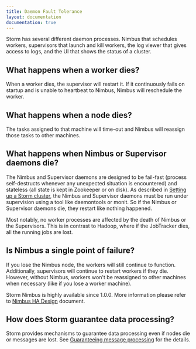 ```yaml
---
title: Daemon Fault Tolerance
layout: documentation
documentation: true
---
```

Storm has several different daemon processes.  Nimbus that schedules workers, supervisors that launch and kill workers, the log viewer that gives access to logs, and the UI that shows the status of a cluster.

## What happens when a worker dies?

When a worker dies, the supervisor will restart it. If it continuously fails on startup and is unable to heartbeat to Nimbus, Nimbus will reschedule the worker.

## What happens when a node dies?

The tasks assigned to that machine will time-out and Nimbus will reassign those tasks to other machines.

## What happens when Nimbus or Supervisor daemons die?

The Nimbus and Supervisor daemons are designed to be fail-fast (process self-destructs whenever any unexpected situation is encountered) and stateless (all state is kept in Zookeeper or on disk). As described in [Setting up a Storm cluster](Setting-up-a-Storm-cluster.md), the Nimbus and Supervisor daemons must be run under supervision using a tool like daemontools or monit. So if the Nimbus or Supervisor daemons die, they restart like nothing happened.

Most notably, no worker processes are affected by the death of Nimbus or the Supervisors. This is in contrast to Hadoop, where if the JobTracker dies, all the running jobs are lost. 

## Is Nimbus a single point of failure?

If you lose the Nimbus node, the workers will still continue to function. Additionally, supervisors will continue to restart workers if they die. However, without Nimbus, workers won't be reassigned to other machines when necessary (like if you lose a worker machine). 

Storm Nimbus is highly available since 1.0.0. More information please refer to [Nimbus HA Design](nimbus-ha-design.md) document.

## How does Storm guarantee data processing?

Storm provides mechanisms to guarantee data processing even if nodes die or messages are lost. See [Guaranteeing message processing](Guaranteeing-message-processing.md) for the details.
